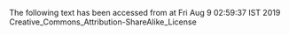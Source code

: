 The following text has been accessed from at Fri Aug 9 02:59:37 IST 2019
Creative_Commons_Attribution-ShareAlike_License
